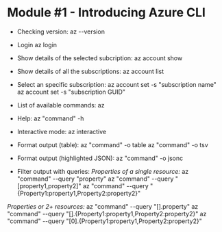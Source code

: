# Module #1 - Introducing Azure CLI

- Checking version:
az --version

- Login
az login

- Show details of the selected subcription:
az account show

 - Show details of all the subscriptions:
az account list

- Select an specific subscription:
az account set -s "subscription name" 
az account set -s "subscription GUID"

- List of available commands:
az

- Help:
az "command" -h

- Interactive mode:
az interactive

- Format output (table):
az "command" -o table
az "command" -o tsv

- Format output (highlighted JSON):
az "command" -o jsonc

- Filter output with queries:
*Properties of a single resource:*
az "command" --query "property"
az "command" --query "[property1,property2]"
az "command" --query "{Property1:property1,Property2:property2}"

*Properties or 2+ resources:*
az "command" --query "[].property"
az "command" --query "[].{Property1:property1,Property2:property2}"
az "command" --query "[0].{Property1:property1,Property2:property2}"
